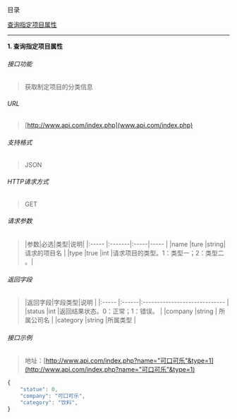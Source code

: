 目录

[查询指定项目属性](#接口功能)

***

**1. 查询指定项目属性**
###### 接口功能
> 获取制定项目的分类信息

###### URL
> [http://www.api.com/index.php](www.api.com/index.php)

###### 支持格式
> JSON

###### HTTP请求方式
> GET

###### 请求参数
> |参数|必选|类型|说明|
|:-----  |:-------|:-----|-----                               |
|name    |ture    |string|请求的项目名                          |
|type    |true    |int   |请求项目的类型。1：类型一；2：类型二 。|

###### 返回字段
> |返回字段|字段类型|说明                              |
|:-----   |:------|:-----------------------------   |
|status   |int    |返回结果状态。0：正常；1：错误。   |
|company  |string | 所属公司名                      |
|category |string |所属类型                         |

###### 接口示例
> 地址：[http://www.api.com/index.php?name="可口可乐"&type=1](http://www.api.com/index.php?name="可口可乐"&type=1)
``` javascript
{
    "statue": 0,
    "company": "可口可乐",
    "category": "饮料",
}
```